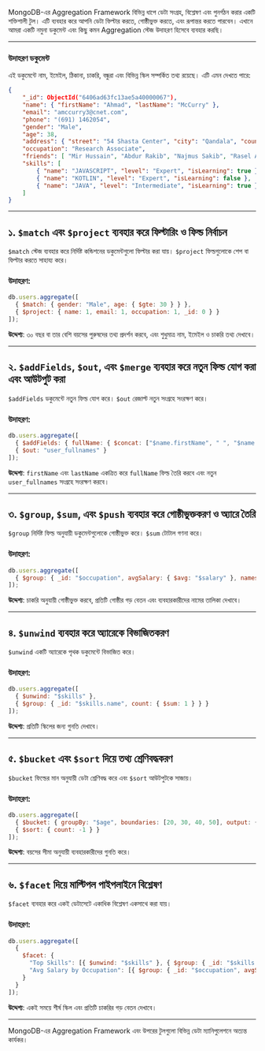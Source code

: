 MongoDB-এর Aggregation Framework বিভিন্ন ধাপে ডেটা সংগ্রহ, বিশ্লেষণ এবং পুনর্গঠন করার একটি শক্তিশালী টুল। এটি ব্যবহার করে আপনি ডেটা ফিল্টার করতে, গোষ্ঠীভুক্ত করতে, এবং রূপান্তর করতে পারবেন। এখানে আমরা একটি নমুনা ডকুমেন্ট এবং কিছু কমন Aggregation স্টেজ উদাহরণ হিসেবে ব্যবহার করছি।

---

### উদাহরণ ডকুমেন্ট
এই ডকুমেন্টে নাম, ইমেইল, ঠিকানা, চাকরি, বন্ধুরা এবং বিভিন্ন স্কিল সম্পর্কিত তথ্য রয়েছে। এটি এমন দেখতে পারে:

```json
{
    "_id": ObjectId("6406ad63fc13ae5a40000067"),
    "name": { "firstName": "Ahmad", "lastName": "McCurry" },
    "email": "amccurry3@cnet.com",
    "phone": "(691) 1462054",
    "gender": "Male",
    "age": 38,
    "address": { "street": "54 Shasta Center", "city": "Qandala", "country": "Somalia" },
    "occupation": "Research Associate",
    "friends": [ "Mir Hussain", "Abdur Rakib", "Najmus Sakib", "Rasel Ahmed" ],
    "skills": [
        { "name": "JAVASCRIPT", "level": "Expert", "isLearning": true },
        { "name": "KOTLIN", "level": "Expert", "isLearning": false },
        { "name": "JAVA", "level": "Intermediate", "isLearning": true }
    ]
}
```

---

## ১. `$match` এবং `$project` ব্যবহার করে ফিল্টারিং ও ফিল্ড নির্বাচন
`$match` স্টেজ ব্যবহার করে নির্দিষ্ট কন্ডিশনের ডকুমেন্টগুলো ফিল্টার করা যায়। `$project` ফিল্ডগুলোকে শেপ বা ফিল্টার করতে সাহায্য করে।

### উদাহরণ:
```javascript
db.users.aggregate([
  { $match: { gender: "Male", age: { $gte: 30 } } },
  { $project: { name: 1, email: 1, occupation: 1, _id: 0 } }
]);
```
**উদ্দেশ্য**: ৩০ বছর বা তার বেশি বয়সের পুরুষদের তথ্য প্রদর্শন করবে, এবং শুধুমাত্র নাম, ইমেইল ও চাকরি তথ্য দেখাবে।

---

## ২. `$addFields`, `$out`, এবং `$merge` ব্যবহার করে নতুন ফিল্ড যোগ করা এবং আউটপুট করা
`$addFields` ডকুমেন্টে নতুন ফিল্ড যোগ করে। `$out` রেজাল্ট নতুন সংগ্রহে সংরক্ষণ করে।

### উদাহরণ:
```javascript
db.users.aggregate([
  { $addFields: { fullName: { $concat: ["$name.firstName", " ", "$name.lastName"] } } },
  { $out: "user_fullnames" }
]);
```
**উদ্দেশ্য**: `firstName` এবং `lastName` একত্রিত করে `fullName` ফিল্ড তৈরি করবে এবং নতুন `user_fullnames` সংগ্রহে সংরক্ষণ করবে।

---

## ৩. `$group`, `$sum`, এবং `$push` ব্যবহার করে গোষ্ঠীভুক্তকরণ ও অ্যারে তৈরি
`$group` নির্দিষ্ট ফিল্ড অনুযায়ী ডকুমেন্টগুলোকে গোষ্ঠীভুক্ত করে। `$sum` টোটাল গণনা করে।

### উদাহরণ:
```javascript
db.users.aggregate([
  { $group: { _id: "$occupation", avgSalary: { $avg: "$salary" }, names: { $push: "$name.firstName" } } }
]);
```
**উদ্দেশ্য**: চাকরি অনুযায়ী গোষ্ঠীভুক্ত করবে, প্রতিটি গোষ্ঠীর গড় বেতন এবং ব্যবহারকারীদের নামের তালিকা দেখাবে।

---

## ৪. `$unwind` ব্যবহার করে অ্যারেকে বিভাজিতকরণ
`$unwind` একটি অ্যারেকে পৃথক ডকুমেন্টে বিভাজিত করে।

### উদাহরণ:
```javascript
db.users.aggregate([
  { $unwind: "$skills" },
  { $group: { _id: "$skills.name", count: { $sum: 1 } } }
]);
```
**উদ্দেশ্য**: প্রতিটি স্কিলের জন্য গুনতি দেখাবে।

---

## ৫. `$bucket` এবং `$sort` দিয়ে তথ্য শ্রেণিবদ্ধকরণ
`$bucket` ফিল্ডের মান অনুযায়ী ডেটা শ্রেণিবদ্ধ করে এবং `$sort` আউটপুটকে সাজায়।

### উদাহরণ:
```javascript
db.users.aggregate([
  { $bucket: { groupBy: "$age", boundaries: [20, 30, 40, 50], output: { count: { $sum: 1 } } } },
  { $sort: { count: -1 } }
]);
```
**উদ্দেশ্য**: বয়সের সীমা অনুযায়ী ব্যবহারকারীদের গুনতি করে।

---

## ৬. `$facet` দিয়ে মাল্টিপল পাইপলাইনে বিশ্লেষণ
`$facet` ব্যবহার করে একই ডেটাসেটে একাধিক বিশ্লেষণ একসাথে করা যায়।

### উদাহরণ:
```javascript
db.users.aggregate([
  {
    $facet: {
      "Top Skills": [{ $unwind: "$skills" }, { $group: { _id: "$skills.name", count: { $sum: 1 } } }, { $sort: { count: -1 } }],
      "Avg Salary by Occupation": [{ $group: { _id: "$occupation", avgSalary: { $avg: "$salary" } } }]
    }
  }
]);
```
**উদ্দেশ্য**: একই সময়ে শীর্ষ স্কিল এবং প্রতিটি চাকরির গড় বেতন দেখাবে।

---

MongoDB-এর Aggregation Framework এবং উপরের টুলগুলো বিভিন্ন ডেটা ম্যানিপুলেশনে অত্যন্ত কার্যকর।